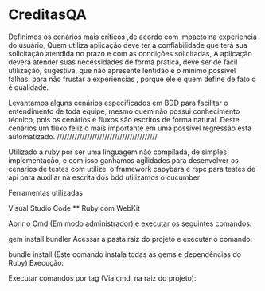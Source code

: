 # CreditasQA


Definimos os cenários mais críticos ,de acordo com impacto na experiencia do usuário, Quem utiliza aplicação deve ter a confiabilidade que terá sua solicitação atendida no prazo e com as condições solicitadas, A aplicação deverá atender suas necessidades de forma pratica, deve ser de fácil utilização, sugestiva, que não apresente lentidão e o minimo possível falhas. para não frustar a experiencias , porque ele e quem define de fato o é qualidade.


Levantamos alguns cenários especificados em BDD para facilitar o entendimento de toda equipe, mesmo quem não possui conhecimento técnico, pois os cenários e fluxos são escritos de forma natural. Deste cenários um fluxo feliz o mais importante em uma possível regressão esta automatizado. ////////////////////////////////////////

Utilizado a ruby por ser uma linguagem não compilada, de simples implementação, e com isso ganhamos agilidades para desenvolver os cenarios de testes com utilizei o framework capybara e rspc para testes de api para auxiliar na escrita dos bdd utilizamos o cucumber

Ferramentas utilizadas

Visual Studio Code ** Ruby com WebKit

Abrir o Cmd (Em modo administrador) e executar os seguintes comandos:

gem install bundler Acessar a pasta raiz do projeto e executar o comando:

bundle install (Este comando instala todas as gems e dependências do Ruby) Execução:

Executar comandos por tag (Via cmd, na raiz do projeto):
